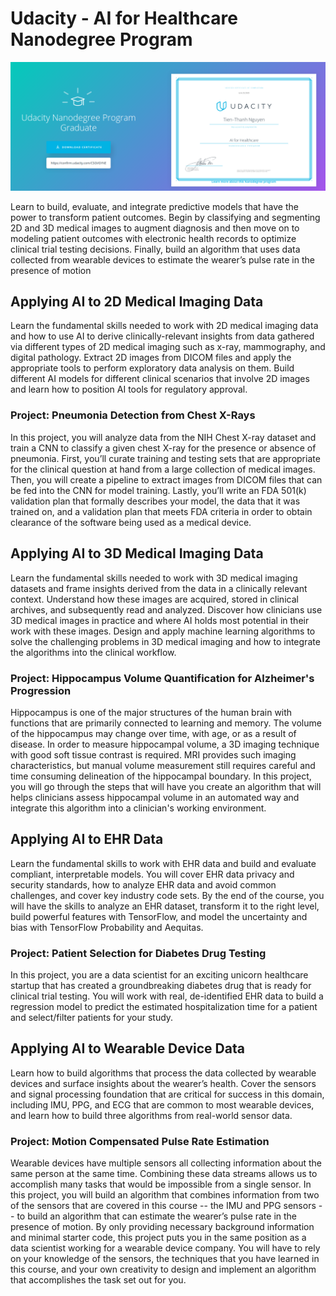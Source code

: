 # Udacity - AI for Healthcare Nanodegree Program

<a href="https://graduation.udacity.com/confirm/CSGVGYNE">![ai4healthcare](certificate.png)</a>

Learn to build, evaluate, and integrate predictive models that have the power to transform
patient outcomes. Begin by classifying and segmenting 2D and 3D medical images to augment diagnosis
and then move on to modeling patient outcomes with electronic health records to optimize clinical trial
testing decisions. Finally, build an algorithm that uses data collected from wearable devices to estimate the
wearer’s pulse rate in the presence of motion

## Applying AI to 2D Medical Imaging Data

Learn the fundamental skills needed to work with 2D medical imaging data and how to use AI to derive clinically-relevant insights from data gathered via different types of 2D medical imaging such as x-ray, mammography, and digital pathology. Extract 2D images from DICOM files and apply the appropriate tools to perform exploratory data analysis on them. Build different AI models for different clinical scenarios that involve 2D images and learn how to position AI tools for regulatory approval.

### Project: Pneumonia Detection from Chest X-Rays
In this project, you will analyze data from the NIH Chest X-ray dataset and train a CNN to classify a given chest X-ray for the presence or absence of pneumonia. First, you’ll curate training and testing sets that are appropriate for the clinical question at hand from a large collection of medical images. Then, you will create a pipeline to extract images from DICOM files that can be fed into the CNN for model training. Lastly, you’ll write an FDA 501(k) validation plan that formally describes your model, the data that it was trained on, and a validation plan that meets FDA criteria in order to obtain clearance of the software being used as a medical device.

## Applying AI to 3D Medical Imaging Data
Learn the fundamental skills needed to work with 3D medical imaging datasets and frame insights derived from the data in a clinically relevant context. Understand how these images are acquired, stored in clinical archives, and subsequently read and analyzed. Discover how clinicians use 3D medical images in practice and where AI holds most potential in their work with these images. Design and apply machine learning algorithms to solve the challenging problems in 3D medical imaging and how to integrate the algorithms into the clinical workflow.

### Project: Hippocampus Volume Quantification for Alzheimer's Progression
Hippocampus is one of the major structures of the human brain with functions that are primarily connected to learning and memory. The volume of the hippocampus may change over time, with age, or as a result of disease. In order to measure hippocampal volume, a 3D imaging technique with good soft tissue contrast is required. MRI provides such imaging characteristics, but manual volume measurement still requires careful and time consuming delineation of the hippocampal boundary. In this project, you will go through the steps that will have you create an algorithm that will helps clinicians assess hippocampal volume in an automated way and integrate this algorithm into a clinician's working environment.

## Applying AI to EHR Data
Learn the fundamental skills to work with EHR data and build and evaluate compliant, interpretable models. You will cover EHR data privacy and security standards, how to analyze EHR data and avoid common challenges, and cover key industry code sets. By the end of the course, you will have the skills to analyze an EHR dataset, transform it to the right level, build powerful features with TensorFlow, and model the uncertainty and bias with TensorFlow Probability and Aequitas.

### Project: Patient Selection for Diabetes Drug Testing
In this project, you are a data scientist for an exciting unicorn healthcare startup that has created a groundbreaking diabetes drug that is ready for clinical trial testing. You will work with real, de-identified EHR data to build a regression model to predict the estimated hospitalization time for a patient and select/filter patients for your study.

## Applying AI to Wearable Device Data
Learn how to build algorithms that process the data collected by wearable devices and surface insights about the wearer’s health. Cover the sensors and signal processing foundation that are critical for success in this domain, including IMU, PPG, and ECG that are common to most wearable devices, and learn how to build three algorithms from real-world sensor data.

### Project: Motion Compensated Pulse Rate Estimation
Wearable devices have multiple sensors all collecting information about the same person at the same time. Combining these data streams allows us to accomplish many tasks that would be impossible from a single sensor. In this project, you will build an algorithm that combines information from two of the sensors that are covered in this course -- the IMU and PPG sensors -- to build an algorithm that can estimate the wearer’s pulse rate in the presence of motion. By only providing necessary background information and minimal starter code, this project puts you in the same position as a data scientist working for a wearable device company. You will have to rely on your knowledge of the sensors, the techniques that you have learned in this course, and your own creativity to design and implement an algorithm that accomplishes the task set out for you.
